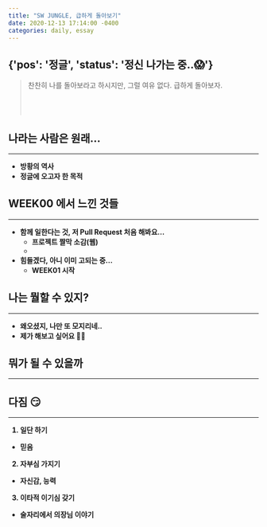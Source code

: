 ```yaml
---
title: "SW JUNGLE, 급하게 돌아보기"
date: 2020-12-13 17:14:00 -0400
categories: daily, essay
---
```

## {'pos': '정글', 'status': '정신 나가는 중..😱'} 

> 찬찬히 나를 돌아보라고 하시지만, 그럴 여유 없다. 급하게 돌아보자.  
<br><br><br>

## <b>나라는 사람은 원래...  
***
* 방황의 역사
* 정글에 오고자 한 목적  


## <b>WEEK00 에서 느낀 것들
***
* 함께 일한다는 것, 저 Pull Request 처음 해봐요...
  * 프로젝트 짤막 소감(웹)
  * 
* 힘들겠다, 아니 이미 고되는 중...  
  * WEEK01 시작  


## <b>나는 뭘할 수 있지?
***
* 왜오셨지, 나만 또 모지리네..
* 제가 해보고 싶어요 🙋‍♂️  


## <b>뭐가 될 수 있을까
***


## <b>다짐 😏
***
  1. 일단 하기
   * 믿음
  2. 자부심 가지기  
   * 자신감, 능력
  3. 이타적 이기심 갖기  
  * 술자리에서 의장님 이야기

